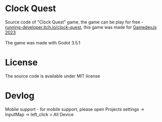 # Clock Quest
Source code of "Clock Quest" game, the game can be play for free - <a href="https://running-developer.itch.io/clock-quest">running-developer.itch.io/clock-quest</a>, this game was made for <a href="https://itch.io/jam/gamedevjs-2023">GamedevJs 2023</a>
<br>
<br>
The game was made with Godot 3.5.1
# License
The source code is available under MIT license
# Devlog
Mobile support - for mobile support, please open Projects settings -> InputMap -> left_click > All Device
